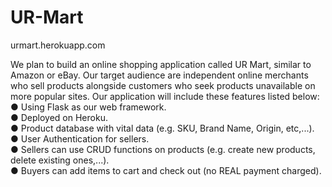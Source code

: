 # UR-Mart

urmart.herokuapp.com

We plan to build an online shopping application called UR Mart, similar to Amazon or
eBay. Our target audience are independent online merchants who sell products
alongside customers who seek products unavailable on more popular sites.
Our application will include these features listed below: <br>
● Using Flask as our web framework.<br>
● Deployed on Heroku.<br>
● Product database with vital data (e.g. SKU, Brand Name, Origin, etc,...).<br>
● User Authentication for sellers.<br>
● Sellers can use CRUD functions on products (e.g. create new products, delete
existing ones,...).<br>
● Buyers can add items to cart and check out (no REAL payment charged).<br>





